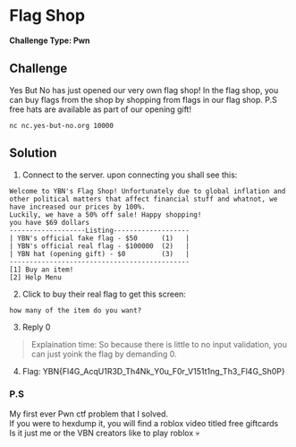 # Flag Shop

**Challenge Type: Pwn**  

## Challenge

Yes But No has just opened our very own flag shop! In the flag shop, you can buy flags from the shop by shopping from flags in our flag shop. P.S free hats are available as part of our opening gift!

`nc nc.yes-but-no.org 10000`
## Solution 

1) Connect to the server. upon connecting you shall see this: 
```
Welcome to YBN's Flag Shop! Unfortunately due to global inflation and other political matters that affect financial stuff and whatnot, we have increased our prices by 100%.  
Luckily, we have a 50% off sale! Happy shopping!  
you have $69 dollars  
-------------------Listing-------------------
| YBN's official fake flag - $50      (1)   |
| YBN's official real flag - $100000  (2)   |
| YBN hat (opening gift) - $0         (3)   |
---------------------------------------------
[1] Buy an item!
[2] Help Menu
```
2) Click to buy their real flag to get this screen: 
```
how many of the item do you want?
```
3) Reply 0
> Explaination time: So because there is little to no input validation, you can just yoink the flag by demanding 0. 
4) Flag: YBN{Fl4G_AcqU1R3D_Th4Nk_Y0u_F0r_V151t1ng_Th3_Fl4G_Sh0P}

### P.S 

My first ever Pwn ctf problem that I solved. <br>
If you were to hexdump it, you will find a roblox video titled free giftcards <br>
Is it just me or the VBN creators like to play roblox 💀